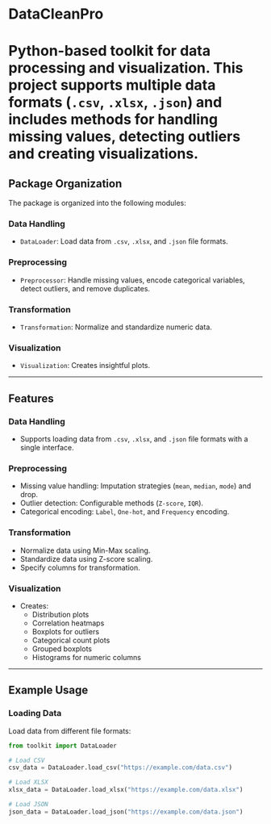 # DataCleanPro
# Python-based toolkit for data processing and visualization. This project supports multiple data formats (`.csv`, `.xlsx`, `.json`) and includes methods for handling missing values, detecting outliers and creating visualizations.
## **Package Organization**

The package is organized into the following modules:

### **Data Handling**
- `DataLoader`: Load data from `.csv`, `.xlsx`, and `.json` file formats.

### **Preprocessing**
- `Preprocessor`: Handle missing values, encode categorical variables, detect outliers, and remove duplicates.

### **Transformation**
- `Transformation`: Normalize and standardize numeric data.

### **Visualization**
- `Visualization`: Creates insightful plots.
  

---

## **Features**

### **Data Handling**
- Supports loading data from `.csv`, `.xlsx`, and `.json` file formats with a single interface.

### **Preprocessing**
- Missing value handling: Imputation strategies (`mean`, `median`, `mode`) and drop.
- Outlier detection: Configurable methods (`Z-score`, `IQR`).
- Categorical encoding: `Label`, `One-hot`, and `Frequency` encoding.

### **Transformation**
- Normalize data using Min-Max scaling.
- Standardize data using Z-score scaling.
- Specify columns for transformation.

### **Visualization**
- Creates:
  - Distribution plots
  - Correlation heatmaps
  - Boxplots for outliers
  - Categorical count plots
  - Grouped boxplots
  - Histograms for numeric columns

---

## **Example Usage**

### **Loading Data**

Load data from different file formats:

```python
from toolkit import DataLoader

# Load CSV
csv_data = DataLoader.load_csv("https://example.com/data.csv")

# Load XLSX
xlsx_data = DataLoader.load_xlsx("https://example.com/data.xlsx")

# Load JSON
json_data = DataLoader.load_json("https://example.com/data.json")
